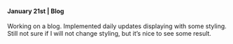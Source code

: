 #### January 21st | Blog

Working on a blog. Implemented daily updates displaying with some styling. Still not sure if I will not change styling, but it’s nice to see some result.